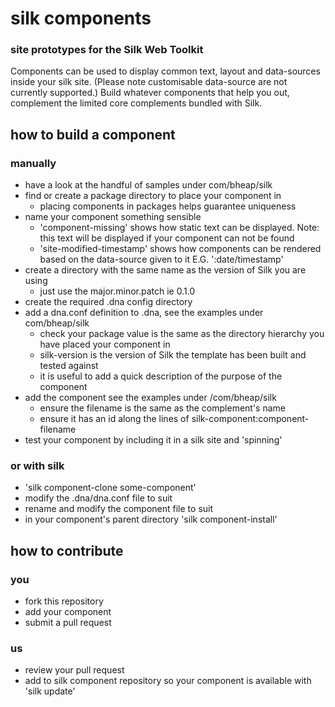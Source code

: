 # silk components
### site prototypes for the Silk Web Toolkit

Components can be used to display common text, layout and data-sources inside your silk site. 
(Please note customisable data-source are not currently supported.)
Build whatever components that help you out, complement the limited core complements bundled with Silk.

## how to build a component
### manually

* have a look at the handful of samples under com/bheap/silk
* find or create a package directory to place your component in
  * placing components in packages helps guarantee uniqueness
* name your component something sensible
  * 'component-missing' shows how static text can be displayed. Note: this text will be displayed if your component can not be found
  * 'site-modified-timestamp' shows how components can be rendered based on the data-source given to it E.G. ':date/timestamp'
* create a directory with the same name as the version of Silk you are using
  * just use the major.minor.patch ie 0.1.0
* create the required .dna config directory
* add a dna.conf definition to .dna, see the examples under com/bheap/silk
  * check your package value is the same as the directory hierarchy you have placed your component in
  * silk-version is the version of Silk the template has been built and tested against
  * it is useful to add a quick description of the purpose of the component
* add the component see the examples under /com/bheap/silk
  * ensure the filename is the same as the complement's name
  * ensure it has an id along the lines of silk-component:component-filename
* test your component by including it in a silk site and 'spinning'

### or with silk

* 'silk component-clone some-component'
* modify the .dna/dna.conf file to suit
* rename and modify the component file to suit 
* in your component's parent directory 'silk component-install'


## how to contribute

### you

* fork this repository
* add your component
* submit a pull request

### us

* review your pull request
* add to silk component repository so your component is available with 'silk update'
